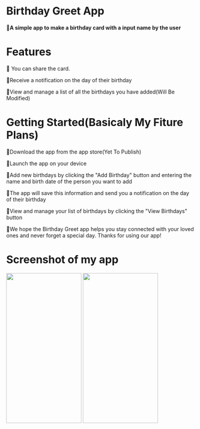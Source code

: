 # Birthday Greet App

  🦄**A simple app to make a birthday card with a input name by the user**

# Features
  🦄 You can share the card.

  🦄Receive a notification on the day of their birthday

  🦄View and manage a list of all the birthdays you have added(Will Be Modified)

# Getting Started(Basicaly My Fiture Plans)
  🦄Download the app from the app store(Yet To Publish)

  🦄Launch the app on your device

  🦄Add new birthdays by clicking the "Add Birthday" button and entering the name and birth date of the person you want to add

  🦄The app will save this information and send you a notification on the day of their birthday

  🦄View and manage your list of birthdays by clicking the "View Birthdays" button

  🦄We hope the Birthday Greet app helps you stay connected with your loved ones and never forget a special day. Thanks for using our app!

# Screenshot of my app
<p float="left">
<img src="https://user-images.githubusercontent.com/103406706/211143240-19c00c6d-f852-44f6-b454-087648b66d96.jpg" width="200" height="400" />                                                  <img src="https://user-images.githubusercontent.com/103406706/211143205-82f9248d-c1f5-4e41-a09e-013b4af274e8.jpg" width="200" height="400" /></p>
